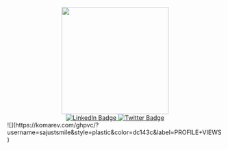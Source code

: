 <div id="header" align="center">
  <img src="https://media.giphy.com/media/L1R1tvI9svkIWwpVYr/giphy.gif" width="250"/>
</div>
<div id="badges" align="center">
<a href="https://linkedin.com/in/sandraashipala">
  <img src="https://img.shields.io/badge/LinkedIn-blue?style=for-the-badge&logo=linkedin&logoColor=white" alt="LinkedIn Badge"/>
 </a>
 <a href="https://twitter.com/sajustsmile">
  <img src="https://img.shields.io/badge/Twitter-9cf?style=for-the-badge&logo=twitter&logoColor=white" alt="Twitter Badge"/>
</a>
</div>
![](https://komarev.com/ghpvc/?username=sajustsmile&style=plastic&color=dc143c&label=PROFILE+VIEWS)
<img src="https://komarev.com/ghpvc/?username=sajustsmile&style=plastic&color=pink&label=PROFILE+VIEWS" align="center" alt=""/>
